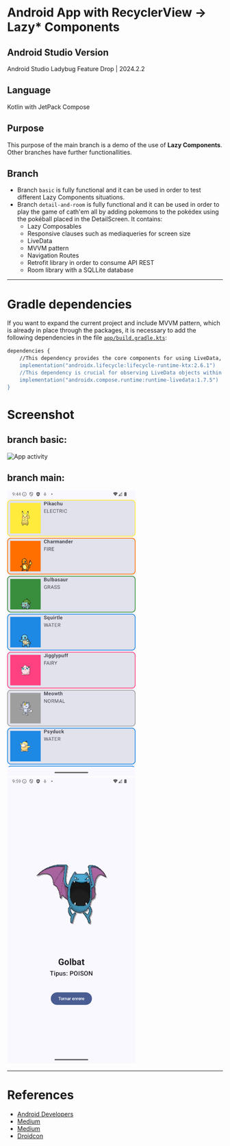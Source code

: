 # Android App with RecyclerView -> Lazy* Components
## Android Studio Version
Android Studio Ladybug Feature Drop | 2024.2.2

## Language
Kotlin with JetPack Compose

## Purpose
This purpose of the main branch is a demo of the use of **Lazy Components**.
Other branches have further functionallities.

## Branch
- Branch `basic` is fully functional and it can be used in order to test different Lazy Components situations.
- Branch `detail-and-room` is fully functional and it can be used in order to play the game of cath'em all by adding pokemons to the pokédex using the pokéball placed in the DetailScreen. It contains:
    - Lazy Composables
    - Responsive clauses such as mediaqueries for screen size
    - LiveData
    - MVVM pattern
    - Navigation Routes
    - Retrofit library in order to consume API REST
    - Room library with a SQLLite database
---

# Gradle dependencies
If you want to expand the current project and include MVVM pattern, which is already in place through the packages, it is necessary to add the following dependencies in the file [`app/build.gradle.kts`](app/build.gradle.kts):

``` bash
dependencies {
    //This dependency provides the core components for using LiveData, ViewModel, and other lifecycle-aware components in your Android app. It's essential for implementing the MVVM architecture.
    implementation("androidx.lifecycle:lifecycle-runtime-ktx:2.6.1")
    //This dependency is crucial for observing LiveData objects within your Compose UI. It provides the observeAsState() function, which allows you to convert LiveData values into Compose state, enabling your UI to automatically update when the LiveData changes. Explanation:
    implementation("androidx.compose.runtime:runtime-livedata:1.7.5")
}
```

# Screenshot
## branch basic:
<img src="https://github.com/user-attachments/assets/9b25399c-658b-4df3-990c-93ba6da23c6d" alt="App activity" width="300"/>

## branch main:
<img src="app/src/main/res/drawable/screenshot_click.png" alt="App activity" width="300"/>

<img src="app/src/main/res/drawable/screenshot_detail_golbat.png" alt="App activity" width="300"/>

---
# References
- [Android Developers](https://developer.android.com/develop/ui/compose/lists?hl=es-419)
- [Medium](https://medium.com/@vivekbansal19/optimizing-lazy-list-in-jetpack-compose-best-practices-8da06a5dd472)
- [Medium](https://medium.com/@GiftWorthSharing/make-component-below-lazy-column-row-in-jetpack-compose-dfb91596030e)
- [Droidcon](https://www.droidcon.com/2024/01/03/mastering-lazy-lists-in-jetpack-compose-with-data-classes-and-mvi/)
